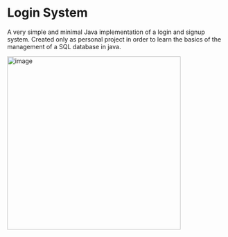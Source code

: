 # Login System
A very simple and minimal Java implementation of a login and signup system. Created only as personal project in order to learn the basics of the management of a SQL database in java.

<img src="https://github.com/pepperjackdev/beginner_login_system/assets/98756989/31974ab3-70cf-4eb3-85a1-26da39c2fcd5" alt="image" width=400 height=auto>
